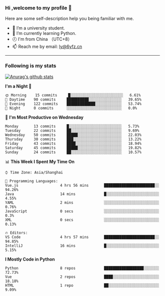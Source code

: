 ### Hi ,welcome to my profile 👋
Here are some self-description help you being familiar with me.
<!--
**liuyunfz/liuyunfz** is a ✨ _special_ ✨ repository because its `README.md` (this file) appears on your GitHub profile.
- 👯 I’m looking to collaborate on ...
- 🤔 I’m looking for help with ...
Here are some ideas to get you started:
-->
- 🏫 I’m a university student.
- 💪 I’m currently learning Python.
- 🕗 I'm from China （UTC+8）
- 📫 Reach me by email: [ly@6yfz.cn](mailto:ly@6yfz.cn)
  
---
### Following is my stats
  
[![Anurag's github stats](https://github-readme-stats.vercel.app/api?username=liuyunfz)](https://github.com/anuraghazra/github-readme-stats)
  
<!--START_SECTION:waka-->
**I'm a Night 🦉** 

```text
🌞 Morning    15 commits     █░░░░░░░░░░░░░░░░░░░░░░░░   6.61% 
🌆 Daytime    90 commits     ██████████░░░░░░░░░░░░░░░   39.65% 
🌃 Evening    122 commits    █████████████░░░░░░░░░░░░   53.74% 
🌙 Night      0 commits      ░░░░░░░░░░░░░░░░░░░░░░░░░   0.0%

```
📅 **I'm Most Productive on Wednesday** 

```text
Monday       13 commits     █░░░░░░░░░░░░░░░░░░░░░░░░   5.73% 
Tuesday      22 commits     ██░░░░░░░░░░░░░░░░░░░░░░░   9.69% 
Wednesday    50 commits     █████░░░░░░░░░░░░░░░░░░░░   22.03% 
Thursday     30 commits     ███░░░░░░░░░░░░░░░░░░░░░░   13.22% 
Friday       43 commits     ████░░░░░░░░░░░░░░░░░░░░░   18.94% 
Saturday     45 commits     █████░░░░░░░░░░░░░░░░░░░░   19.82% 
Sunday       24 commits     ██░░░░░░░░░░░░░░░░░░░░░░░   10.57%

```


📊 **This Week I Spent My Time On** 

```text
⌚︎ Time Zone: Asia/Shanghai

💬 Programming Languages: 
Vue.js                   4 hrs 56 mins       ███████████████████████░░   94.26% 
Java                     14 mins             █░░░░░░░░░░░░░░░░░░░░░░░░   4.55% 
YAML                     2 mins              ░░░░░░░░░░░░░░░░░░░░░░░░░   0.76% 
JavaScript               0 secs              ░░░░░░░░░░░░░░░░░░░░░░░░░   0.3% 
XML                      0 secs              ░░░░░░░░░░░░░░░░░░░░░░░░░   0.13%

🔥 Editors: 
VS Code                  4 hrs 57 mins       ███████████████████████░░   94.85% 
IntelliJ                 16 mins             █░░░░░░░░░░░░░░░░░░░░░░░░   5.15%

```

**I Mostly Code in Python** 

```text
Python                   8 repos             ██████████████████░░░░░░░   72.73% 
Vue                      2 repos             ████░░░░░░░░░░░░░░░░░░░░░   18.18% 
HTML                     1 repo              ██░░░░░░░░░░░░░░░░░░░░░░░   9.09%

```



<!--END_SECTION:waka-->
